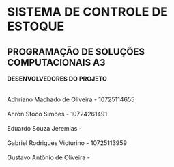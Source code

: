 # SISTEMA DE CONTROLE DE ESTOQUE 
<strong>PROGRAMAÇÃO DE SOLUÇÕES COMPUTACIONAIS A3</strong>
----------------------------------------

<strong>DESENVOLVEDORES DO PROJETO</strong>

<br> Adhriano Machado de Oliveira - 10725114655 </br>
<br>Ahron Stoco Simões - 10724261491 </br>
<br>Eduardo Souza Jeremias - </br>
<br>Gabriel Rodrigues Victurino - 10725113959 </br> 
<br>Gustavo Antônio de Oliveira - </br>

